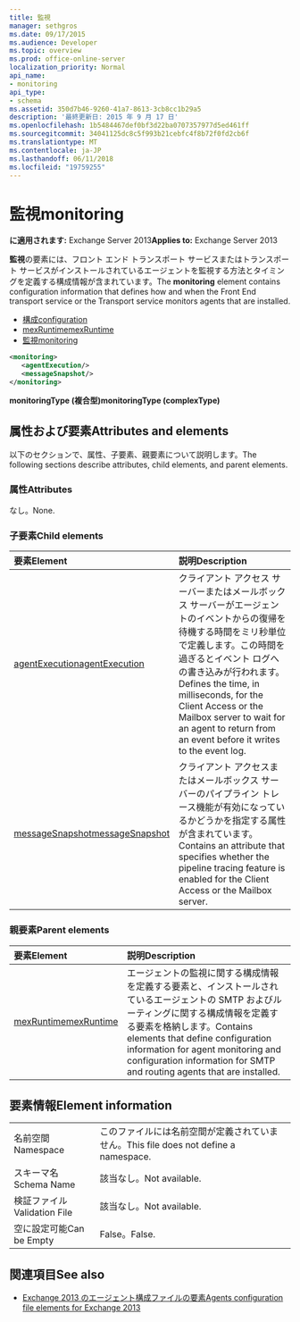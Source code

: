 ```yaml
---
title: 監視
manager: sethgros
ms.date: 09/17/2015
ms.audience: Developer
ms.topic: overview
ms.prod: office-online-server
localization_priority: Normal
api_name:
- monitoring
api_type:
- schema
ms.assetid: 350d7b46-9260-41a7-8613-3cb8cc1b29a5
description: '最終更新日: 2015 年 9 月 17 日'
ms.openlocfilehash: 1b5484467def0bf3d22ba0707357977d5ed461ff
ms.sourcegitcommit: 34041125dc8c5f993b21cebfc4f8b72f0fd2cb6f
ms.translationtype: MT
ms.contentlocale: ja-JP
ms.lasthandoff: 06/11/2018
ms.locfileid: "19759255"
---
```

# <a name="monitoring"></a><span data-ttu-id="b3ac1-103">監視</span><span class="sxs-lookup"><span data-stu-id="b3ac1-103">monitoring</span></span>
  
<span data-ttu-id="b3ac1-104">**に適用されます:** Exchange Server 2013</span><span class="sxs-lookup"><span data-stu-id="b3ac1-104">**Applies to:** Exchange Server 2013</span></span>
  
<span data-ttu-id="b3ac1-105">**監視**の要素には、フロント エンド トランスポート サービスまたはトランスポート サービスがインストールされているエージェントを監視する方法とタイミングを定義する構成情報が含まれています。</span><span class="sxs-lookup"><span data-stu-id="b3ac1-105">The **monitoring** element contains configuration information that defines how and when the Front End transport service or the Transport service monitors agents that are installed.</span></span> 
  
- [<span data-ttu-id="b3ac1-106">構成</span><span class="sxs-lookup"><span data-stu-id="b3ac1-106">configuration</span></span>](configuration.md)  
- [<span data-ttu-id="b3ac1-107">mexRuntime</span><span class="sxs-lookup"><span data-stu-id="b3ac1-107">mexRuntime</span></span>](mexruntime.md)  
- [<span data-ttu-id="b3ac1-108">監視</span><span class="sxs-lookup"><span data-stu-id="b3ac1-108">monitoring</span></span>](monitoring.md)
  
```XML
<monitoring>
   <agentExecution/>
   <messageSnapshot/>
</monitoring>
```

<span data-ttu-id="b3ac1-109">**monitoringType (複合型)**</span><span class="sxs-lookup"><span data-stu-id="b3ac1-109">**monitoringType (complexType)**</span></span>

## <a name="attributes-and-elements"></a><span data-ttu-id="b3ac1-110">属性および要素</span><span class="sxs-lookup"><span data-stu-id="b3ac1-110">Attributes and elements</span></span>

<span data-ttu-id="b3ac1-111">以下のセクションで、属性、子要素、親要素について説明します。</span><span class="sxs-lookup"><span data-stu-id="b3ac1-111">The following sections describe attributes, child elements, and parent elements.</span></span>
  
### <a name="attributes"></a><span data-ttu-id="b3ac1-112">属性</span><span class="sxs-lookup"><span data-stu-id="b3ac1-112">Attributes</span></span>

<span data-ttu-id="b3ac1-113">なし。</span><span class="sxs-lookup"><span data-stu-id="b3ac1-113">None.</span></span>
  
### <a name="child-elements"></a><span data-ttu-id="b3ac1-114">子要素</span><span class="sxs-lookup"><span data-stu-id="b3ac1-114">Child elements</span></span>

|<span data-ttu-id="b3ac1-115">**要素**</span><span class="sxs-lookup"><span data-stu-id="b3ac1-115">**Element**</span></span>|<span data-ttu-id="b3ac1-116">**説明**</span><span class="sxs-lookup"><span data-stu-id="b3ac1-116">**Description**</span></span>|
|:-----|:-----|
|[<span data-ttu-id="b3ac1-117">agentExecution</span><span class="sxs-lookup"><span data-stu-id="b3ac1-117">agentExecution</span></span>](agentexecution.md) <br/> |<span data-ttu-id="b3ac1-118">クライアント アクセス サーバーまたはメールボックス サーバーがエージェントのイベントからの復帰を待機する時間をミリ秒単位で定義します。この時間を過ぎるとイベント ログへの書き込みが行われます。</span><span class="sxs-lookup"><span data-stu-id="b3ac1-118">Defines the time, in milliseconds, for the Client Access or the Mailbox server to wait for an agent to return from an event before it writes to the event log.</span></span>  <br/> |
|[<span data-ttu-id="b3ac1-119">messageSnapshot</span><span class="sxs-lookup"><span data-stu-id="b3ac1-119">messageSnapshot</span></span>](messagesnapshot.md) <br/> |<span data-ttu-id="b3ac1-120">クライアント アクセスまたはメールボックス サーバーのパイプライン トレース機能が有効になっているかどうかを指定する属性が含まれています。</span><span class="sxs-lookup"><span data-stu-id="b3ac1-120">Contains an attribute that specifies whether the pipeline tracing feature is enabled for the Client Access or the Mailbox server.</span></span>  <br/> |
   
### <a name="parent-elements"></a><span data-ttu-id="b3ac1-121">親要素</span><span class="sxs-lookup"><span data-stu-id="b3ac1-121">Parent elements</span></span>

|<span data-ttu-id="b3ac1-122">**要素**</span><span class="sxs-lookup"><span data-stu-id="b3ac1-122">**Element**</span></span>|<span data-ttu-id="b3ac1-123">**説明**</span><span class="sxs-lookup"><span data-stu-id="b3ac1-123">**Description**</span></span>|
|:-----|:-----|
|[<span data-ttu-id="b3ac1-124">mexRuntime</span><span class="sxs-lookup"><span data-stu-id="b3ac1-124">mexRuntime</span></span>](mexruntime.md) <br/> |<span data-ttu-id="b3ac1-125">エージェントの監視に関する構成情報を定義する要素と、インストールされているエージェントの SMTP およびルーティングに関する構成情報を定義する要素を格納します。</span><span class="sxs-lookup"><span data-stu-id="b3ac1-125">Contains elements that define configuration information for agent monitoring and configuration information for SMTP and routing agents that are installed.</span></span>  <br/> |
   
## <a name="element-information"></a><span data-ttu-id="b3ac1-126">要素情報</span><span class="sxs-lookup"><span data-stu-id="b3ac1-126">Element information</span></span>

|||
|:-----|:-----|
|<span data-ttu-id="b3ac1-127">名前空間</span><span class="sxs-lookup"><span data-stu-id="b3ac1-127">Namespace</span></span>  <br/> |<span data-ttu-id="b3ac1-128">このファイルには名前空間が定義されていません。</span><span class="sxs-lookup"><span data-stu-id="b3ac1-128">This file does not define a namespace.</span></span>  <br/> |
|<span data-ttu-id="b3ac1-129">スキーマ名</span><span class="sxs-lookup"><span data-stu-id="b3ac1-129">Schema Name</span></span>  <br/> |<span data-ttu-id="b3ac1-130">該当なし。</span><span class="sxs-lookup"><span data-stu-id="b3ac1-130">Not available.</span></span>  <br/> |
|<span data-ttu-id="b3ac1-131">検証ファイル</span><span class="sxs-lookup"><span data-stu-id="b3ac1-131">Validation File</span></span>  <br/> |<span data-ttu-id="b3ac1-132">該当なし。</span><span class="sxs-lookup"><span data-stu-id="b3ac1-132">Not available.</span></span>  <br/> |
|<span data-ttu-id="b3ac1-133">空に設定可能</span><span class="sxs-lookup"><span data-stu-id="b3ac1-133">Can be Empty</span></span>  <br/> |<span data-ttu-id="b3ac1-134">False。</span><span class="sxs-lookup"><span data-stu-id="b3ac1-134">False.</span></span>  <br/> |
   
## <a name="see-also"></a><span data-ttu-id="b3ac1-135">関連項目</span><span class="sxs-lookup"><span data-stu-id="b3ac1-135">See also</span></span>

- [<span data-ttu-id="b3ac1-136">Exchange 2013 のエージェント構成ファイルの要素</span><span class="sxs-lookup"><span data-stu-id="b3ac1-136">Agents configuration file elements for Exchange 2013</span></span>](agents-configuration-file-elements-for-exchange-2013.md)


